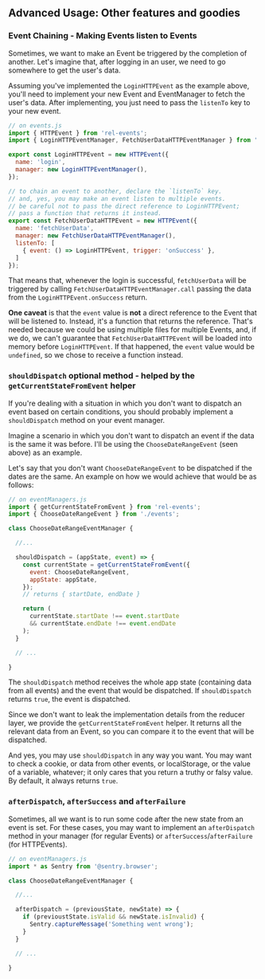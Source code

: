 
## Advanced Usage: Other features and goodies

### Event Chaining - Making Events listen to Events

Sometimes, we want to make an Event be triggered by the completion of another. Let's imagine that, after logging in an user, we need to go somewhere to get the user's data.

Assuming you've implemented the `LoginHTTPEvent` as the example above, you'll need to implement your new Event and EventManager to fetch the user's data. After implementing, you just need to pass the `listenTo` key to your new event.

```js
// on events.js
import { HTTPEvent } from 'rel-events';
import { LoginHTTPEventManager, FetchUserDataHTTPEventManager } from './eventManagers.js';

export const LoginHTTPEvent = new HTTPEvent({
  name: 'login',
  manager: new LoginHTTPEventManager(),
});

// to chain an event to another, declare the `listenTo` key.
// and, yes, you may make an event listen to multiple events.
// be careful not to pass the direct reference to LoginHTTPEvent;
// pass a function that returns it instead.
export const FetchUserDataHTTPEvent = new HTTPEvent({
  name: 'fetchUserData',
  manager: new FetchUserDataHTTPEventManager(),
  listenTo: [
    { event: () => LoginHTTPEvent, trigger: 'onSuccess' },
  ]
});
```

That means that, whenever the login is successful, `fetchUserData` will be triggered by calling `FetchUserDataHTTPEventManager.call` passing the data from the `LoginHTTPEvent.onSuccess` return.

**One caveat** is that the `event` value is **not** a direct reference to the Event that will be listened to. Instead, it's a function that returns the reference. That's needed because we could be using multiple files for multiple Events, and, if we do, we can't guarantee that `FetchUserDataHTTPEvent` will be loaded into memory before `LoginHTTPEvent`. If that happened, the `event` value would be `undefined`, so we chose to receive a function instead.

### `shouldDispatch` optional method - helped by the `getCurrentStateFromEvent` helper

If you're dealing with a situation in which you don't want to dispatch an event based on certain conditions, you should probably implement a `shouldDispatch` method on your event manager.

Imagine a scenario in which you don't want to dispatch an event if the data is the same it was before. I'll be using the `ChooseDateRangeEvent` (seen above) as an example.

Let's say that you don't want `ChooseDateRangeEvent` to be dispatched if the dates are the same. An example on how we would achieve that would be as follows:

```js
// on eventManagers.js
import { getCurrentStateFromEvent } from 'rel-events';
import { ChooseDateRangeEvent } from './events';

class ChooseDateRangeEventManager {

  //...

  shouldDispatch = (appState, event) => {
    const currentState = getCurrentStateFromEvent({
      event: ChooseDateRangeEvent,
      appState: appState,
    });
    // returns { startDate, endDate }

    return (
      currentState.startDate !== event.startDate
      && currentState.endDate !== event.endDate
    );
  }

  // ...

}
```

The `shouldDispatch` method receives the whole app state (containing data from all events) and the event that would be dispatched. If `shouldDispatch` returns `true`, the event is dispatched.

Since we don't want to leak the implementation details from the reducer layer, we provide the `getCurrentStateFromEvent` helper. It returns all the relevant data from an Event, so you can compare it to the event that will be dispatched.

And yes, you may use `shouldDispatch` in any way you want. You may want to check a cookie, or data from other events, or localStorage, or the value of a variable, whatever; it only cares that you return a truthy or falsy value. By default, it always returns `true`.

### `afterDispatch`, `afterSuccess` and `afterFailure`

Sometimes, all we want is to run some code after the new state from an event is set. For these cases, you may want to implement an `afterDispatch` method in your manager (for regular Events) or `afterSuccess`/`afterFailure` (for HTTPEvents).

```js
// on eventManagers.js
import * as Sentry from '@sentry.browser';

class ChooseDateRangeEventManager {

  //...

  afterDispatch = (previousState, newState) => {
    if (previoustState.isValid && newState.isInvalid) {
      Sentry.captureMessage('Something went wrong');
    }
  }

  // ...

}
```
